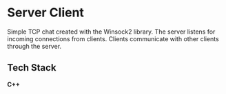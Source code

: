 # Server Client

Simple TCP chat created with the Winsock2 library. The server listens for incoming connections from clients. Clients communicate with other clients through the server.

## Tech Stack

**C++**

